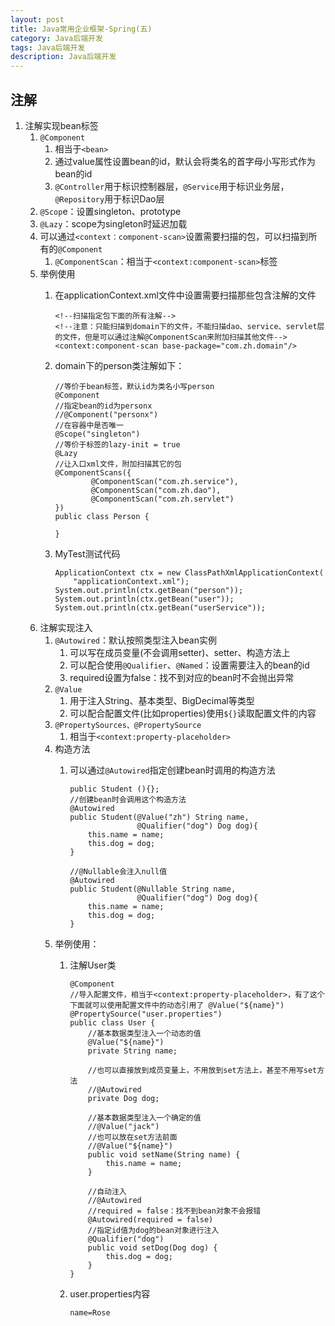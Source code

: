 ```yaml
---
layout: post
title: Java常用企业框架-Spring(五)
category: Java后端开发
tags: Java后端开发
description: Java后端开发
--- 
```


## 注解
1. 注解实现bean标签
    1. `@Component`   
        1. 相当于`<bean>`
        2. 通过value属性设置bean的id，默认会将类名的首字母小写形式作为bean的id
        3. `@Controller`用于标识控制器层，`@Service`用于标识业务层，`@Repository`用于标识Dao层
    2. `@Scop`e：设置singleton、prototype
    3. `@Lazy`：scope为singleton时延迟加载
    4. 可以通过`<context：component-scan>`设置需要扫描的包，可以扫描到所有的`@Component`
        1. `@ComponentScan`：相当于`<context:component-scan>`标签 
    5. 举例使用
        1. 在applicationContext.xml文件中设置需要扫描那些包含注解的文件
            
            ```
            <!--扫描指定包下面的所有注解-->
            <!--注意：只能扫描到domain下的文件，不能扫描dao、service、servlet层的文件，但是可以通过注解@ComponentScan来附加扫描其他文件-->
            <context:component-scan base-package="com.zh.domain"/>
            ```
        2. domain下的person类注解如下：
            
            ```
            //等价于bean标签，默认id为类名小写person
            @Component
            //指定bean的id为personx
            //@Component("personx")
            //在容器中是否唯一
            @Scope("singleton")
            //等价于标签的lazy-init = true
            @Lazy
            //让入口xml文件，附加扫描其它的包
            @ComponentScans({
                    @ComponentScan("com.zh.service"),
                    @ComponentScan("com.zh.dao"),
                    @ComponentScan("com.zh.servlet")
            })
            public class Person {
            
            }
            ```  
        3. MyTest测试代码
            
            ```
            ApplicationContext ctx = new ClassPathXmlApplicationContext(
                "applicationContext.xml");
            System.out.println(ctx.getBean("person"));
            System.out.println(ctx.getBean("user"));
            System.out.println(ctx.getBean("userService"));
            ```
    2. 注解实现注入
        1. `@Autowired`：默认按照类型注入bean实例
            1. 可以写在成员变量(不会调用setter)、setter、构造方法上
            2. 可以配合使用`@Qualifier`、`@Named`：设置需要注入的bean的id
            3. required设置为false：找不到对应的bean时不会抛出异常
        2. `@Value`
            1. 用于注入String、基本类型、BigDecimal等类型
            2. 可以配合配置文件(比如properties)使用`${}`读取配置文件的内容
        3. `@PropertySources、@PropertySource`
            1. 相当于`<context:property-placeholder>`
        4. 构造方法
            1. 可以通过`@Autowired`指定创建bean时调用的构造方法
                
                ```
                public Student (){};
                //创建bean时会调用这个构造方法
                @Autowired
                public Student(@Value("zh") String name,
                               @Qualifier("dog") Dog dog){
                    this.name = name;
                    this.dog = dog;
                }
            
                //@Nullable会注入null值
                @Autowired
                public Student(@Nullable String name,
                               @Qualifier("dog") Dog dog){
                    this.name = name;
                    this.dog = dog;
                }
                ```
        5. 举例使用：
            1. 注解User类
                
                ```
                @Component
                //导入配置文件，相当于<context:property-placeholder>，有了这个下面就可以使用配置文件中的动态引用了 @Value("${name}")
                @PropertySource("user.properties")
                public class User {
                    //基本数据类型注入一个动态的值
                    @Value("${name}")
                    private String name;
                
                    //也可以直接放到成员变量上，不用放到set方法上，甚至不用写set方法
                    //@Autowired
                    private Dog dog;
                
                    //基本数据类型注入一个确定的值
                    //@Value("jack")
                    //也可以放在set方法前面
                    //@Value("${name}")
                    public void setName(String name) {
                        this.name = name;
                    }
                
                    //自动注入
                    //@Autowired
                    //required = false：找不到bean对象不会报错
                    @Autowired(required = false)
                    //指定id值为dog的bean对象进行注入
                    @Qualifier("dog")
                    public void setDog(Dog dog) {
                        this.dog = dog;
                    }
                }
                ```
            2. user.properties内容
                
                ```
                name=Rose
                ```

